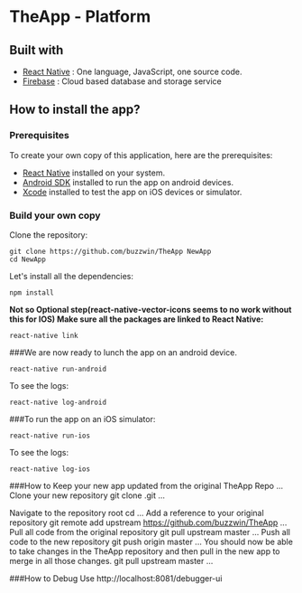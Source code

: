 # TheApp - Platform


## Built with
 - [React Native](https://facebook.github.io/react-native/) : One language, JavaScript, one source code.
  - [Firebase](https://firebase.google.com/) : Cloud based database and storage service

## How to install the app?
### Prerequisites
To create your own copy of this application, here are the prerequisites:

  - [React Native](https://facebook.github.io/react-native/) installed on your system.
 - [Android SDK](https://developer.android.com/studio/index.html) installed to run the app on android devices.
 - [Xcode](https://developer.apple.com/xcode/) installed to test the app on iOS devices or simulator.

### Build your own copy
Clone the repository:

```
git clone https://github.com/buzzwin/TheApp NewApp
cd NewApp
```

Let's install all the dependencies:

```
npm install

```

**Not so Optional step(react-native-vector-icons seems to no work without this for IOS) Make sure all the packages are linked to React Native:**
```
react-native link
```

###We are now ready to lunch the app on an android device.
```
react-native run-android
```

To see the logs:
```
react-native log-android
```

###To run the app on an iOS simulator:
```
react-native run-ios
```

To see the logs:
```
react-native log-ios
```

###How to Keep your new app updated from the original TheApp Repo
...
Clone your new repository
git clone <new repository>.git
...

Navigate to the repository root
cd <new repository>
...
Add a reference to your original repository
git remote add upstream https://github.com/buzzwin/TheApp
...
Pull all code from the original repository
git pull upstream master
...
Push all code to the new repository
git push origin master
...
You should now be able to take changes in the TheApp repository and then pull in the new app to merge in all those changes.
git pull upstream master
...

###How to Debug
Use http://localhost:8081/debugger-ui
